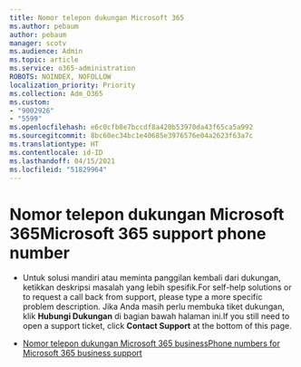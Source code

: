 ```yaml
---
title: Nomor telepon dukungan Microsoft 365
ms.author: pebaum
author: pebaum
manager: scotv
ms.audience: Admin
ms.topic: article
ms.service: o365-administration
ROBOTS: NOINDEX, NOFOLLOW
localization_priority: Priority
ms.collection: Adm_O365
ms.custom:
- "9002926"
- "5599"
ms.openlocfilehash: e6c0cfb8e7bccdf8a420b53970da43f65ca5a992
ms.sourcegitcommit: 8bc60ec34bc1e40685e3976576e04a2623f63a7c
ms.translationtype: HT
ms.contentlocale: id-ID
ms.lasthandoff: 04/15/2021
ms.locfileid: "51829964"
---
```

# <a name="microsoft-365-support-phone-number"></a><span data-ttu-id="231d0-102">Nomor telepon dukungan Microsoft 365</span><span class="sxs-lookup"><span data-stu-id="231d0-102">Microsoft 365 support phone number</span></span>

- <span data-ttu-id="231d0-103">Untuk solusi mandiri atau meminta panggilan kembali dari dukungan, ketikkan deskripsi masalah yang lebih spesifik.</span><span class="sxs-lookup"><span data-stu-id="231d0-103">For self-help solutions or to request a call back from support, please type a more specific problem description.</span></span>  <span data-ttu-id="231d0-104">Jika Anda masih perlu membuka tiket dukungan, klik **Hubungi Dukungan** di bagian bawah halaman ini.</span><span class="sxs-lookup"><span data-stu-id="231d0-104">If you still need to open a support ticket, click **Contact Support** at the bottom of this page.</span></span>

- [<span data-ttu-id="231d0-105">Nomor telepon dukungan Microsoft 365 business</span><span class="sxs-lookup"><span data-stu-id="231d0-105">Phone numbers for Microsoft 365 business support</span></span>](https://docs.microsoft.com/microsoft-365/admin/contact-support-for-business-products?view=o365-worldwide&tabs=phone)
